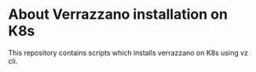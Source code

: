 # About Verrazzano installation on K8s

This repository contains scripts which installs verrazzano on K8s using vz cli.

